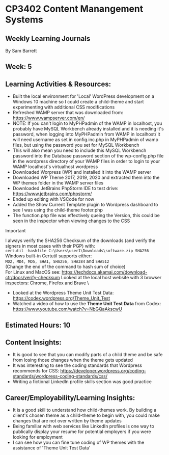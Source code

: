 # CP3402 Content Manangement Systems
## Weekly Learning Journals

By Sam Barrett

## Week: 5

## Learning Activities & Resources:
- Built the local environment for 'Local' WordPress development on a Windows 10 machine so I could create a child-theme and start experimenting with additional CSS modifications
- Refreshed WAMP server that was downloaded from: https://www.wampserver.com/en/
- NOTE: If you can't login to MyPHPadmin of the WAMP in localhost, you probably have MySQL Workbench already installed and it is needing it's password, when logging into MyPHPadmin from WAMP in localhost/ it will need username as set in config.inc.php in MyPHPadmin of wamp files, but using the password you set for MySQL Workbench
- This will also mean you need to include this MySQL Workbench password into the Database password section of the wp-config.php file in the wordpress directory of your WAMP files in order to login to your WAMP localhost's virtualhost wordpress
- Downloaded Worpress (WP) and installed it into the WAMP server
- Downloaded WP Theme 2017, 2019, 2020 and extracted them into the WP themes folder in the WAMP server files
- Downloaded JetBrains PhpStorm IDE to test drive: https://www.jetbrains.com/phpstorm/
- Ended up editing with VSCode for now
- Added the Show Current Template plugin to Wordpress dashboard to see I was using the child-theme footer.php
- The function.php file was effectively queing the Version, this could be seen in the inspector when viewing changes to the CSS
> [!IMPORTANT]
> I always verify the SHA256 Checksum of the downloads (and verify the signers in most cases with their PGP) with:\
> `certutil -hashfile C:\Users\user1\Downloads\software.zip SHA256`\
> Windows built-in Certutil supports either:\
> `MD2, MD4, MD5, SHA1, SHA256, SHA384` and `SHA512`\
> (Change the end of the command to hash sum of choice)\
> For Linux and MacOS see: https://techdocs.akamai.com/download-ctr/docs/verify-checksum
> Looked at the local host website with 3 browser inspectors: Chrome, Firefox and Brave
\
- Looked at the Wordpress Theme Unit Test Data: https://codex.wordpress.org/Theme_Unit_Test
- Watched a video of how to use the **Theme Unit Test Data** from Codex: https://www.youtube.com/watch?v=NbGQaAkscwU 

## Estimated Hours: 10

## Content Insights:
- It is good to see that you can modify parts of a child theme and be safe from losing those changes when the theme gets updated
- It was interesting to see the coding standards that Wordpress recommends for CSS: https://developer.wordpress.org/coding-standards/wordpress-coding-standards/css/
- Writing a fictional LinkedIn profile skills section was good practice

## Career/Employability/Learning Insights:
- It is a good skill to understand how child-themes work. By building a client's chosen theme as a child-theme to begin with, you could make changes that are not over written by theme updates
- Being familiar with web services like LinkedIn profiles is one way to publically display your resume for potential employers if you were looking for employment
- I can see how you can fine tune coding of WP themes with the assistance of 'Theme Unit Test Data'
